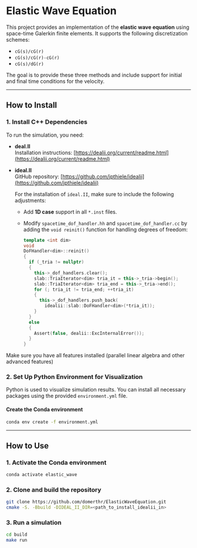 # Elastic Wave Equation

This project provides an implementation of the **elastic wave equation** using space-time Galerkin finite elements. It supports the following discretization schemes:

- `cG(s)/cG(r)`
- `cG(s)/cG(r)-cG(r)`
- `cG(s)/dG(r)`

The goal is to provide these three methods and include support for initial and final time conditions for the velocity.

---

## How to Install

### 1. Install C++ Dependencies

To run the simulation, you need:

- **deal.II**  
  Installation instructions: [https://dealii.org/current/readme.html](https://dealii.org/current/readme.html)

- **ideal.II**  
  GitHub repository: [https://github.com/jpthiele/idealii](https://github.com/jpthiele/idealii)

  For the installation of `ideal.II`, make sure to include the following adjustments:

  - Add **1D case** support in all `*.inst` files.
  - Modify `spacetime_dof_handler.hh` and `spacetime_dof_handler.cc` by adding the `void reinit()` function for handling degrees of freedom:

    ```cpp
    template <int dim>
    void
    DoFHandler<dim>::reinit()
    {
      if (_tria != nullptr)
      {
        this->_dof_handlers.clear();
        slab::TriaIterator<dim> tria_it = this->_tria->begin();
        slab::TriaIterator<dim> tria_end = this->_tria->end();
        for (; tria_it != tria_end; ++tria_it)
        {
          this->_dof_handlers.push_back(
            idealii::slab::DoFHandler<dim>(*tria_it));
        }
      }
      else
      {
        Assert(false, dealii::ExcInternalError());
      }
    }
    ```
Make sure you have all features installed (parallel linear algebra and other advanced features)

### 2. Set Up Python Environment for Visualization

Python is used to visualize simulation results. You can install all necessary packages using the provided `environment.yml` file.

#### Create the Conda environment

```bash
conda env create -f environment.yml
```
---
## How to Use

### 1. Activate the Conda environment

```bash
conda activate elastic_wave
```
### 2. Clone and build the repository

```bash
git clone https://github.com/domerthr/ElasticWaveEquation.git
cmake -S. -Bbuild -DIDEAL_II_DIR=<path_to_install_idealii_in>
```
### 3. Run a simulation
```bash
cd build
make run
```

